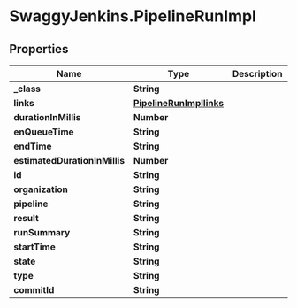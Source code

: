 # SwaggyJenkins.PipelineRunImpl

## Properties
Name | Type | Description | Notes
------------ | ------------- | ------------- | -------------
**_class** | **String** |  | [optional] 
**links** | [**PipelineRunImpllinks**](PipelineRunImpllinks.md) |  | [optional] 
**durationInMillis** | **Number** |  | [optional] 
**enQueueTime** | **String** |  | [optional] 
**endTime** | **String** |  | [optional] 
**estimatedDurationInMillis** | **Number** |  | [optional] 
**id** | **String** |  | [optional] 
**organization** | **String** |  | [optional] 
**pipeline** | **String** |  | [optional] 
**result** | **String** |  | [optional] 
**runSummary** | **String** |  | [optional] 
**startTime** | **String** |  | [optional] 
**state** | **String** |  | [optional] 
**type** | **String** |  | [optional] 
**commitId** | **String** |  | [optional] 


